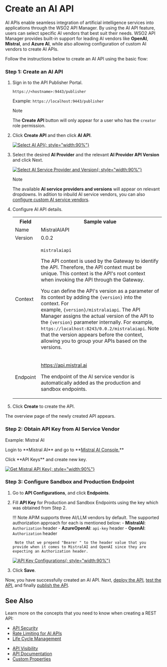 # Create an AI API

AI APIs enable seamless integration of artificial intelligence services into applications through the WSO2 API Manager. By using the AI API feature, users can select specific AI vendors that best suit their needs. WSO2 API Manager provides built-in support for leading AI vendors like **OpenAI**, **Mistral**, and **Azure AI**, while also allowing configuration of custom AI vendors to create AI APIs.

Follow the instructions below to create an AI API using the basic flow:

### Step 1: Create an AI API

1. Sign in to the API Publisher Portal.

    `https://<hostname>:9443/publisher` 

    Example: `https://localhost:9443/publisher`

    <html><div class="admonition note">
        <p class="admonition-title">Note</p>
        <p>The <b>Create API</b> button will only appear for a user who has the <code>creator</code> role permission.</p>
        </div>
    </html>

2. Click **Create API** and then click **AI API**.

    [![Select AI API]({{base_path}}/assets/img/learn/select-ai-api.png){: style="width:90%"}]({{base_path}}/assets/img/learn/select-ai-api.png)

3. Select the desired **AI Provider** and the relevant **AI Provider API Version** and click Next.

    [![Select AI Service Provider and Version]({{base_path}}/assets/img/learn/create-ai-api.png){: style="width:90%"}]({{base_path}}/assets/img/learn/create-ai-api.png)

    <div class="admonition note">
    <p class="admonition-title">Note</p>
    <p>The available <b>AI service providers and versions</b> will appear on relevant dropdowns. In adition to inbuild AI service vendors, you can also <a href='{{base_path}}/administer/ai-vendors/custom-ai-vendor/'>configure custom AI service vendors</a>.</p>
    </div>

4. Configure AI API details. 
    
    <table><colgroup> <col/> <col/> <col/> </colgroup><tbody><tr><th colspan="2" >Field</th><th >Sample value</th></tr><tr><td colspan="2" class="confluenceTd">Name</td><td class="confluenceTd">MistralAIAPI</td></tr><tr><td colspan="2" class="confluenceTd">Version</td><td colspan="1" class="confluenceTd">0.0.2</td></tr><tr><td colspan="2" class="confluenceTd">Context</td><td class="confluenceTd"><div class="content-wrapper"><p><code>mistralaiapi</code></p><div><div class="confluence-information-macro-body"><p>The API context is used by the Gateway to identify the API. Therefore, the API context must be unique. This context is the API's root context when invoking the API through the Gateway.</p></div><div class="confluence-information-macro confluence-information-macro-tip"><span class="aui-icon aui-icon-small aui-iconfont-approve confluence-information-macro-icon"></span><div class="confluence-information-macro-body"><p>You can define the API's version as a parameter of its context by adding the <code>{version}</code> into the context. For example, <code>{version}/mistralaiapi</code>. The API Manager assigns the actual version of the API to the <code>{version}</code> parameter internally. For example, <code>https://localhost:8243/0.0.2/mistralaiapi</code>. Note that the version appears before the context, allowing you to group your APIs based on the versions.</p></div></div></div></div></td></tr><tr><td colspan="2" class="confluenceTd">Endpoint</td><td colspan="1" class="confluenceTd"><p><a class="external-link" href="https://api.mistral.ai" rel="nofollow">https://api.mistral.ai</a></p><p>The endpoint of the AI service vendor is automatically added as the production and sandbox endpoints.</p></td></tr></tbody></table>

5. Click **Create** to create the API.

The overview page of the newly created API appears. 

### Step 2: Obtain API Key from AI Service Vendor


<html><div class="admonition example">
<p class="admonition-title">Example: Mistral AI</p>
<p>Login to **Mistral AI** and go to **<a href='https://console.mistral.ai/'>Mistral AI Console.</a>**</p>
<p>Click **API Keys** and create new key.</p>

[![Get Mistral API Key]({{base_path}}/assets/img/learn/mistral-api-key.png){: style="width:90%"}]({{base_path}}/assets/img/learn/mistral-api-key.png)
</div>
</html>

### Step 3: Configure Sandbox and Production Endpoint

1. Go to **API Configurations**, and click **Endpoints**.

2. Fill **API Key** for Production and Sandbox Endpoints using the key which was obtained from Step 2.

    !!! Note
            APIM supports three AI/LLM vendors by default. The supported authorization approach for each is mentioned below: 
        - **MistralAI**: `Authorization` header
        - **AzureOpenAI**: `api-key` header
        - **OpenAI**: `Authorization` header

        Note that we prepend "Bearer " to the header value that you provide when it comes to MistralAI and OpenAI since they are expecting an Authorization header.

    [![API Key Configurations]({{base_path}}/assets/img/learn/ai-api-auth.png){: style="width:90%"}]({{base_path}}/assets/img/learn/ai-api-auth.png)

3. Click **Save**.

Now, you have successfully created an AI API. Next, [deploy the API]({{base_path}}/deploy-and-publish/deploy-on-gateway/deploy-api/deploy-an-api/), [test the API]({{base_path}}/design/create-api/create-rest-api/test-a-rest-api/), and finally [publish the API]({{base_path}}/deploy-and-publish/publish-on-dev-portal/publish-an-api).

## See Also

Learn more on the concepts that you need to know when creating a REST API:

<!-- -   [Endpoints]({{base_path}}/design/endpoints/endpoint-types/) -->
-   [API Security]({{base_path}}/design/api-security/api-authentication/secure-apis-using-oauth2-tokens/)
-   [Rate Limiting for AI APIs]({{base_path}}/design/rate-limiting/rate-limiting-for-ai-apis/)
-   [Life Cycle Management]({{base_path}}/design/lifecycle-management/api-lifecycle/)
<!-- -   [API Monetization]({{base_path}}/design/api-monetization/monetizing-an-api/) -->
-   [API Visibility]({{base_path}}/design/advanced-topics/control-api-visibility-and-subscription-availability-in-developer-portal/)
-   [API Documentation]({{base_path}}/design/api-documentation/add-api-documentation/)
-   [Custom Properties]({{base_path}}/design/create-api/adding-custom-properties-to-apis/)
